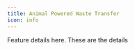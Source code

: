 ```yaml
---
title: Animal Powered Waste Transfer
icon: info
---
```


Feature details here.
These are the details